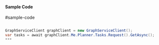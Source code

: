 #### Sample Code
#sample-code 

```C#

GraphServiceClient graphClient = new GraphServiceClient();
var tasks = await graphClient.Me.Planner.Tasks.Request().GetAsync();
*** 

```